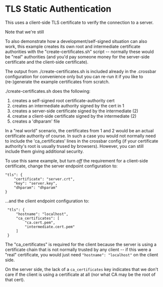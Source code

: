 # TLS Static Authentication

This uses a client-side TLS certificate to verify the connection to a server.


Note that we're still


To also demonstrate how a development/self-signed situation can also
work, this example creates its own root and intermediate certificate
authorities with the "create-certificates.sh" script -- normally these
would be "real" authorities (and you'd pay someone money for the
server-side certificate and the client-side certificate).

The output from ./create-certificates.sh is included already in the
.crossbar configuration for convenience only but you can re-run it if
you like to (re-)generate the example certificates from scratch.

./create-certificates.sh does the following:

 1. creates a self-signed root certificate-authority cert
 2. creates an intermediate authority signed by the cert in 1
 3. creates a server-side certificate signed by the intermediate (2)
 4. creatse a client-side certificate signed by the intermediate (2)
 5. creates a 'dhparam' file

In a "real world" scenario, the certificates from 1 and 2 would be an
actual certificate authority of course. In such a case you would not
normally need to include the 'ca_certificates' lines in the crossbar
config (if your certificate authority's root is usually trused by
browsers). However, you can still include them giving additional
security.


To use this same example, but turn *off* the requirement for a
client-side certificate, change the server endpoint configuration to:

    "tls": {
        "certificate": "server.crt",
        "key": "server.key",
        "dhparam": "dhparam"
    }

...and the client endpoint configuration to:

     "tls": {
         "hostname": "localhost",
         "ca_certificates": [
             "ca.cert.pem",
             "intermediate.cert.pem"
         ]
     }

The "ca_certificates" is required for the client because the server is
using a certificate chain that is not normally trusted by any client
-- if this were a "real" certificate, you would just need
``"hostname": "localhost"`` on the client side.

On the server side, the lack of a ``ca_certificates`` key indicates
that we don't care if the client is using a certificate at all (nor
what CA may be the root of that cert).
